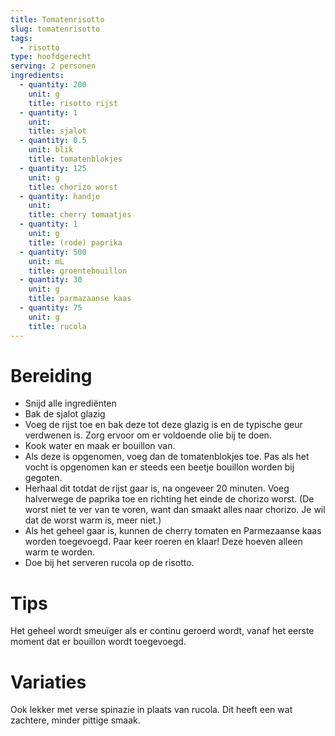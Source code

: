 ```yaml
---
title: Tomatenrisotto
slug: tomatenrisotto
tags:
  - risotto
type: hoofdgerecht
serving: 2 personen
ingredients:
  - quantity: 200
    unit: g
    title: risotto rijst
  - quantity: 1
    unit:
    title: sjalot
  - quantity: 0.5
    unit: blik
    title: tomatenblokjes
  - quantity: 125
    unit: g
    title: chorizo worst
  - quantity: handje
    unit:
    title: cherry tomaatjes
  - quantity: 1
    unit: g
    title: (rode) paprika
  - quantity: 500
    unit: mL
    title: groentebouillon
  - quantity: 30
    unit: g
    title: parmazaanse kaas
  - quantity: 75
    unit: g
    title: rucola
---
```


# Bereiding

- Snijd alle ingrediënten
- Bak de sjalot glazig
- Voeg de rijst toe en bak deze tot deze glazig is en de typische geur verdwenen is. Zorg ervoor om er voldoende olie bij te doen.
- Kook water en maak er bouillon van.
- Als deze is opgenomen, voeg dan de tomatenblokjes toe. Pas als het vocht is opgenomen kan er steeds een beetje bouillon worden bij gegoten.
- Herhaal dit totdat de rijst gaar is, na ongeveer 20 minuten. Voeg halverwege de paprika toe en richting het einde de chorizo worst. (De worst niet te ver van te voren, want dan smaakt alles naar chorizo. Je wil dat de worst warm is, meer niet.)
- Als het geheel gaar is, kunnen de cherry tomaten en Parmezaanse kaas worden toegevoegd. Paar keer roeren en klaar! Deze hoeven alleen warm te worden.
- Doe bij het serveren rucola op de risotto.

# Tips

Het geheel wordt smeuïger als er continu geroerd wordt, vanaf het eerste moment dat er bouillon wordt toegevoegd.

# Variaties

Ook lekker met verse spinazie in plaats van rucola. Dit heeft een wat zachtere, minder pittige smaak.
